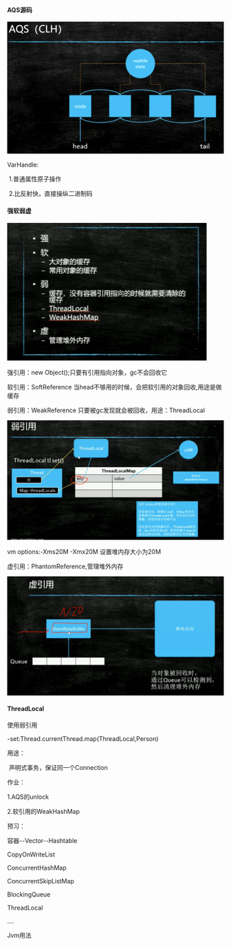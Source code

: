 #### AQS源码

<img src="6.强软弱虚四种引用以及ThreadLocal的原理与源码.assets/image-20200814082853719.png" alt="image-20200814082853719" style="zoom: 67%;" />



VarHandle: 

​	1.普通属性原子操作

​	2.比反射快，直接操纵二进制码

#### 强软弱虚

![image-20200814100147569](6.强软弱虚四种引用以及ThreadLocal的原理与源码.assets/image-20200814100147569.png)

强引用：new Object();只要有引用指向对象，gc不会回收它

软引用：SoftReference 当head不够用的时候，会把软引用的对象回收,用途是做缓存

弱引用：WeakReference 只要被gc发现就会被回收，用途：ThreadLocal

![image-20200814101942185](6.强软弱虚四种引用以及ThreadLocal的原理与源码.assets/image-20200814101942185.png)

vm options:-Xms20M -Xmx20M  设置堆内存大小为20M

虚引用：PhantomReference,管理堆外内存

![image-20200814103028876](6.强软弱虚四种引用以及ThreadLocal的原理与源码.assets/image-20200814103028876.png)

#### ThreadLocal

使用弱引用

-set:Thread.currentThread.map(ThreadLocal,Person)

用途：

​	声明式事务，保证同一个Connection

作业：

1.AQS的unlock

2.软引用的WeakHashMap

预习：

容器--Vector--Hashtable

CopyOnWriteList

ConcurrentHashMap

ConcurrentSkipListMap

BlockingQueue

ThreadLocal

....

Jvm用法